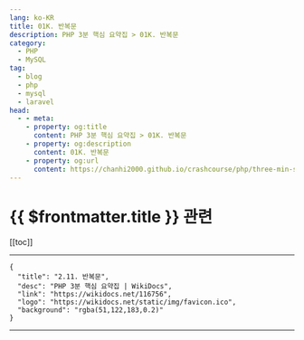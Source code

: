 ```yaml
---
lang: ko-KR
title: 01K. 반복문
description: PHP 3분 핵심 요약집 > 01K. 반복문
category: 
  - PHP
  - MySQL
tag: 
  - blog
  - php
  - mysql
  - laravel
head:
  - - meta:
    - property: og:title
      content: PHP 3분 핵심 요약집 > 01K. 반복문
    - property: og:description
      content: 01K. 반복문
    - property: og:url
      content: https://chanhi2000.github.io/crashcourse/php/three-min-summary/01-basics/01K.html
---
```


# {{ $frontmatter.title }} 관련

[[toc]]

---

```component VPCard
{
  "title": "2.11. 반복문",
  "desc": "PHP 3분 핵심 요약집 | WikiDocs",
  "link": "https://wikidocs.net/116756",
  "logo": "https://wikidocs.net/static/img/favicon.ico",
  "background": "rgba(51,122,183,0.2)"
}
```

---

<TagLinks />